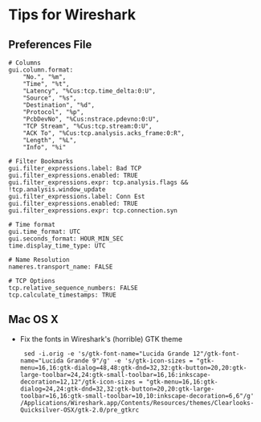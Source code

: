 # Tips for Wireshark

## Preferences File

	# Columns
	gui.column.format:
		"No.", "%m",
		"Time", "%t",
		"Latency", "%Cus:tcp.time_delta:0:U",
		"Source", "%s",
		"Destination", "%d",
		"Protocol", "%p",
		"PcbDevNo", "%Cus:nstrace.pdevno:0:U",
		"TCP Stream", "%Cus:tcp.stream:0:U",
		"ACK To", "%Cus:tcp.analysis.acks_frame:0:R",
		"Length", "%L",
		"Info", "%i"
	
	# Filter Bookmarks
	gui.filter_expressions.label: Bad TCP
	gui.filter_expressions.enabled: TRUE
	gui.filter_expressions.expr: tcp.analysis.flags && !tcp.analysis.window_update
	gui.filter_expressions.label: Conn Est
	gui.filter_expressions.enabled: TRUE
	gui.filter_expressions.expr: tcp.connection.syn

	# Time format
	gui.time_format: UTC
	gui.seconds_format: HOUR_MIN_SEC
	time.display_time_type: UTC

	# Name Resolution
	nameres.transport_name: FALSE

	# TCP Options
	tcp.relative_sequence_numbers: FALSE
	tcp.calculate_timestamps: TRUE

## Mac OS X
*  Fix the fonts in Wireshark's (horrible) GTK theme

		sed -i.orig -e 's/gtk-font-name="Lucida Grande 12"/gtk-font-name="Lucida Grande 9"/g' -e 's/gtk-icon-sizes = "gtk-menu=16,16:gtk-dialog=48,48:gtk-dnd=32,32:gtk-button=20,20:gtk-large-toolbar=24,24:gtk-small-toolbar=16,16:inkscape-decoration=12,12"/gtk-icon-sizes = "gtk-menu=16,16:gtk-dialog=24,24:gtk-dnd=32,32:gtk-button=20,20:gtk-large-toolbar=16,16:gtk-small-toolbar=10,10:inkscape-decoration=6,6"/g' /Applications/Wireshark.app/Contents/Resources/themes/Clearlooks-Quicksilver-OSX/gtk-2.0/pre_gtkrc
